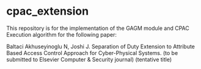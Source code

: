 # cpac_extension
This repository is for the implementation of the GAGM module and CPAC Execution algorithm for the following paper:

Baltaci Akhuseyinoglu N, Joshi J.  Separation of Duty Extension to Attribute Based Access Control Approach for Cyber-Physical Systems. (to be submitted to Elsevier Computer & Security journal) (tentative title)
